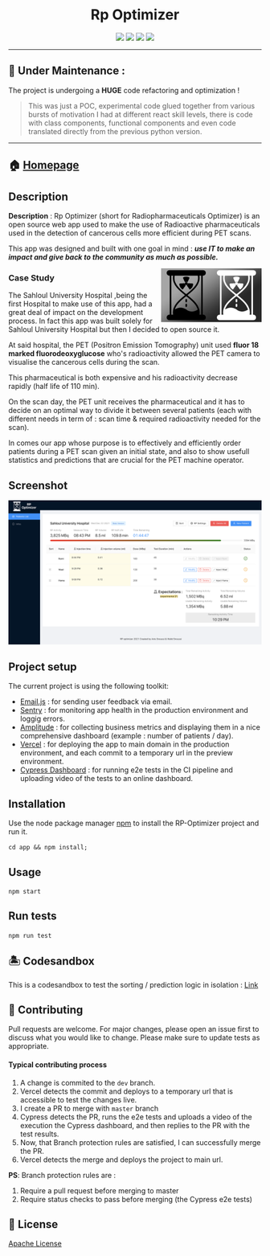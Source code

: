 <h1  align="center"> Rp Optimizer </h1>

<p align="center">
    <a href="#" alt="React">
        <img src="https://img.shields.io/badge/react-%2320232a.svg?style=for-the-badge&logo=react&logoColor=%2361DAFB" /></a>
    <a href="#" alt="Ant-Design">
        <img src="https://img.shields.io/badge/-AntDesign-%230170FE?style=for-the-badge&logo=ant-design&logoColor=white" /></a>
    <a href="#" alt="Vercel">
        <img src="https://img.shields.io/badge/vercel-%23000000.svg?style=for-the-badge&logo=vercel&logoColor=white" /></a>
    <a href="#" alt="Cypress">
        <img src="https://img.shields.io/badge/-cypress-%23E5E5E5?style=for-the-badge&logo=cypress&logoColor=058a5e" /></a>

</p>

---
## 🚧 Under Maintenance :
The project is undergoing a **HUGE** code refactoring and optimization ! 
>This was just a POC, experimental code glued together from various bursts of motivation I had at different react skill levels, there is code with class components, functional components and even code translated directly from the previous python version.

---

## 🏠 [Homepage](https://rpo-ansnoussi.vercel.app)

## Description

**Description** : Rp Optimizer (short for Radiopharmaceuticals Optimizer) is an open source web app used to make the use of Radioactive pharmaceuticals used in the detection of cancerous cells more efficient during PET scans.

This app was designed and built with one goal in mind : **_use IT to make an impact and give back to the community as much as possible._**

<img align="right" width="200" src="./docs/bw.png">
<h3> Case Study </h3>

The Sahloul University Hospital ,being the first Hospital to make use of this app, had a great deal of impact on the development process. In fact this app was built solely for Sahloul University Hospital but then I decided to open source it.

At said hospital, the PET (Positron Emission Tomography) unit used **fluor 18 marked fluorodeoxyglucose** who's radioactivity allowed the PET camera to visualise the cancerous cells during the scan.

This pharmaceutical is both expensive and his radioactivity decrease rapidly (half life of 110 min).

On the scan day, the PET unit receives the pharmaceutical and it has to decide on an optimal way to divide it between several patients (each with different needs in term of : scan time & required radioactivity needed for the scan).

In comes our app whose purpose is to effectively and efficiently order patients during a PET scan given an initial state, and also to show usefull statistics and predictions that are crucial for the PET machine operator.

## Screenshot

![Screenshot](./docs/screenshot_v2.1.png)

## Project setup

The current project is using the following toolkit:

- [Email.js](https://www.emailjs.com/) : for sending user feedback via email.
- [Sentry](https://sentry.io) : for monitoring app health in the production environment and loggig errors.
- [Amplitude](https://amplitude.com) : for collecting business metrics and displaying them in a nice comprehensive dashboard (example : number of patients / day).
- [Vercel](https://vercel.com) : for deploying the app to main domain in the production environment, and each commit to a temporary url in the preview environment.
- [Cypress Dashboard](https://vercel.com) : for running e2e tests in the CI pipeline and uploading video of the tests to an online dashboard.

## Installation

Use the node package manager [npm](https://www.npmjs.com/) to install the RP-Optimizer project and run it.

```
cd app && npm install;
```

## Usage

```
npm start
```

## Run tests

```
npm run test
```

## 🏝️ Codesandbox
This is a codesandbox to test the sorting / prediction logic in isolation : [Link](https://codesandbox.io/s/rpo-sandbox-29y7qv)

## 🤝 Contributing

Pull requests are welcome. For major changes, please open an issue first to discuss what you would like to change.
Please make sure to update tests as appropriate.

#### Typical contributing process

1. A change is commited to the `dev` branch.
2. Vercel detects the commit and deploys to a temporary url that is accessible to test the changes live.
3. I create a PR to merge with `master` branch
4. Cypress detects the PR, runs the e2e tests and uploads a video of the execution the Cypress dashboard, and then replies to the PR with the test results.
5. Now, that Branch protection rules are satisfied, I can successfully merge the PR.
6. Vercel detects the merge and deploys the project to main url.

**PS**: Branch protection rules are :

1. Require a pull request before merging to master
2. Require status checks to pass before merging (the Cypress e2e tests)

## 📝 License

[Apache License](./LICENSE)

